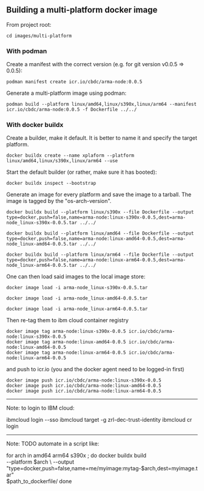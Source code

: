 ## Building a multi-platform docker image

From project root:
```
cd images/multi-platform
```

### With podman

Create a manifest with the correct version (e.g. for git version v0.0.5 => 0.0.5):
```
podman manifest create icr.io/cbdc/arma-node:0.0.5
```

Generate a multi-platform image using podman:
```
podman build --platform linux/amd64,linux/s390x,linux/arm64 --manifest icr.io/cbdc/arma-node:0.0.5 -f Dockerfile ../../
```

### With docker buildx

Create a builder, make it default. It is better to name it and specify the target platform.
```
docker buildx create --name xplaform --platform linux/amd64,linux/s390x,linux/arm64 --use
```

Start the default builder (or rather, make sure it has booted):
```
docker buildx inspect --bootstrap
```

Generate an image for every platform and save the image to a tarball. The image is tagged by the "os-arch-version".
```
docker buildx build --platform linux/s390x --file Dockerfile --output type=docker,push=false,name=arma-node:linux-s390x-0.0.5,dest=arma-node_linux-s390x-0.0.5.tar ../../
```

```
docker buildx build --platform linux/amd64 --file Dockerfile --output type=docker,push=false,name=arma-node:linux-amd64-0.0.5,dest=arma-node_linux-amd64-0.0.5.tar ../../
```

```
docker buildx build --platform linux/arm64 --file Dockerfile --output type=docker,push=false,name=arma-node:linux-arm64-0.0.5,dest=arma-node_linux-arm64-0.0.5.tar ../../
```

One can then load said images to the local image store:
```
docker image load -i arma-node_linux-s390x-0.0.5.tar
```
```
docker image load -i arma-node_linux-amd64-0.0.5.tar
```
```
docker image load -i arma-node_linux-arm64-0.0.5.tar
```

Then re-tag them to ibm cloud container registry
```
docker image tag arma-node:linux-s390x-0.0.5 icr.io/cbdc/arma-node:linux-s390x-0.0.5
docker image tag arma-node:linux-amd64-0.0.5 icr.io/cbdc/arma-node:linux-amd64-0.0.5
docker image tag arma-node:linux-arm64-0.0.5 icr.io/cbdc/arma-node:linux-arm64-0.0.5
```

and push to icr.io (you and the docker agent need to be logged-in first)
```
docker image push icr.io/cbdc/arma-node:linux-s390x-0.0.5
docker image push icr.io/cbdc/arma-node:linux-amd64-0.0.5
docker image push icr.io/cbdc/arma-node:linux-arm64-0.0.5
```
--------------
Note: to login to IBM cloud:

ibmcloud login  --sso
ibmcloud target -g zrl-dec-trust-identity
ibmcloud cr login

--------------
Note: TODO automate in a script like:

for arch in amd64 arm64 s390x  ; do
docker buildx build \
  --platform $arch \
  --output "type=docker,push=false,name=me/myimage:mytag-$arch,dest=myimage.tar" \
  $path_to_dockerfile/
done